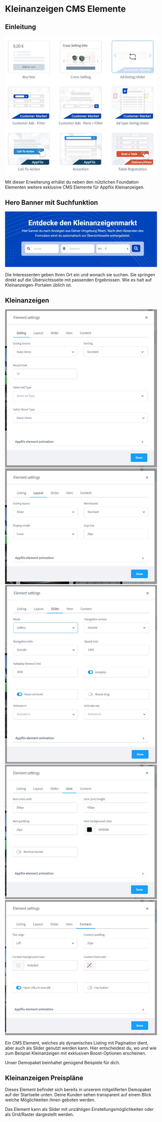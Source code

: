 # Kleinanzeigen CMS Elemente

## Einleitung

![](img/cms-01.jpg)

Mit dieser Erweiterung erhälst du neben den nützlichen Foundation Elementen
weitere exklusive CMS Elemente für Appflix Kleinanzeigen.

## Hero Banner mit Suchfunktion

![](img/cms-hero.jpg)

Die Interessenten geben Ihren Ort ein und wonach sie suchen. Sie springen
direkt auf die Übersichtsseite mit passenden Ergebnissen. Wie es halt auf
Kleinanzeigen-Portalen üblich ist.

## Kleinanzeigen

![](img/cms-03.jpg)
![](img/cms-04.jpg)
![](img/cms-05.jpg)
![](img/cms-06.jpg)
![](img/cms-07.jpg)

Ein CMS Element, welches als dynamisches Listing mit Pagination dient, aber
auch als Slider genutzt werden kann. Hier entscheidest du, wo und wie 
zum Beispiel Kleinanzeigen mit exklusiven Boost-Optionen erscheinen.

Unser Demopaket beinhaltet genügend Beispiele für dich.

## Kleinanzeigen Preispläne

Dieses Element befindet sich bereits in unserem mitgeliferten Demopaket
auf der Startseite unten. Deine Kunden sehen transparent auf einem Blick
welche Möglichkeiten ihnen geboten werden.

Das Element kann als Slider mit unzähligen Einstellungsmöglichkeiten oder als
Grid/Raster dargestellt werden.
